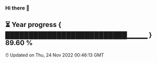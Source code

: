 ### Hi there 👋
⏳ Year progress { ██████████████████████████▁▁▁▁ } 89.60 %
---
⏰ Updated on Thu, 24 Nov 2022 00:46:13 GMT

